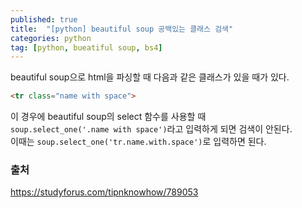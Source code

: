 ```yaml
---
published: true
title:  "[python] beautiful soup 공백있는 클래스 검색"
categories: python
tag: [python, bueatiful soup, bs4]
---
```



beautiful soup으로 html을 파싱할 때 다음과 같은 클래스가 있을 때가 있다.
```html
<tr class="name with space">
```

이 경우에 beautiful soup의 select 함수를 사용할 때  
```soup.select_one('.name with space')```라고 입력하게 되면 검색이 안된다.  
이때는 ```soup.select_one('tr.name.with.space')```로 입력하면 된다.

### 출처
https://studyforus.com/tipnknowhow/789053